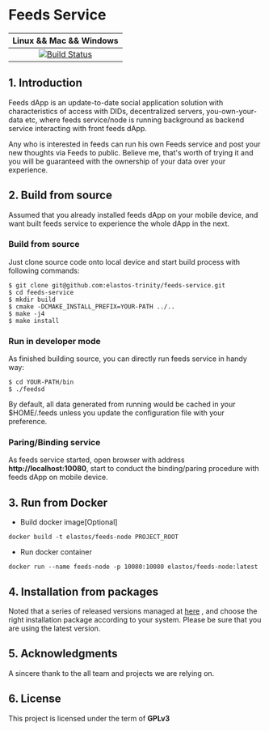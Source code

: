 Feeds Service
=====================
|Linux && Mac && Windows|
|:-:|
|[![Build Status](https://github.com/elastos-trinity/feeds-service/workflows/CI/badge.svg)](https://github.com/elastos-trinity/feeds-service/actions)|

## 1. Introduction

Feeds dApp is an update-to-date social application solution with characteristics of access with DIDs, decentralized servers,  you-own-your-data etc, where feeds service/node is running background as backend service interacting with front feeds dApp.

Any who is interested in feeds can run his own Feeds service and post your new thoughts via Feeds to public. Believe me, that's worth of trying it and you will be guaranteed with the ownership of your data over your experience.

## 2. Build from source

Assumed that you already installed feeds dApp on your mobile device, and want built feeds service to experience the whole dApp in the next.

### Build from source

Just clone source code onto local device and start build process with following commands:

```
$ git clone git@github.com:elastos-trinity/feeds-service.git
$ cd feeds-service
$ mkdir build
$ cmake -DCMAKE_INSTALL_PREFIX=YOUR-PATH ../..
$ make -j4
$ make install
```

### Run in developer mode

As finished building source, you can directly run feeds service in handy way:

```
$ cd YOUR-PATH/bin
$ ./feedsd
```
By default, all data generated from running would be cached in your $HOME/.feeds unless you update the configuration file with your preference.

### Paring/Binding service

As feeds service started, open browser with address **http://localhost:10080**,  start to conduct the binding/paring procedure with feeds dApp on mobile device.

## 3. Run from Docker
- Build docker image[Optional]
```
docker build -t elastos/feeds-node PROJECT_ROOT
```
- Run docker container
```
docker run --name feeds-node -p 10080:10080 elastos/feeds-node:latest
```

## 4. Installation from packages

Noted that a series of released versions managed at [here](https://github.com/elastos-trinity/feeds-service/releases) , and choose the right installation package according to your system. Please be sure that you are using the latest version.

## 5. Acknowledgments

A sincere thank to the all team and projects we are relying on.

## 6. License

This project is licensed under the term of **GPLv3**

